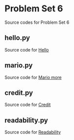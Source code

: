 # Problem Set 6
Source codes for Problem Set 6
## hello.py
Source code for [Hello](https://cs50.harvard.edu/x/2020/psets/6/hello/)
## mario.py
Source code for [Mario more](https://cs50.harvard.edu/x/2020/psets/6/mario/more/)
## credit.py
Source code for [Credit](https://cs50.harvard.edu/x/2020/psets/6/credit/)
## readability.py
Source code for [Readability](https://cs50.harvard.edu/x/2020/psets/6/readability/)
